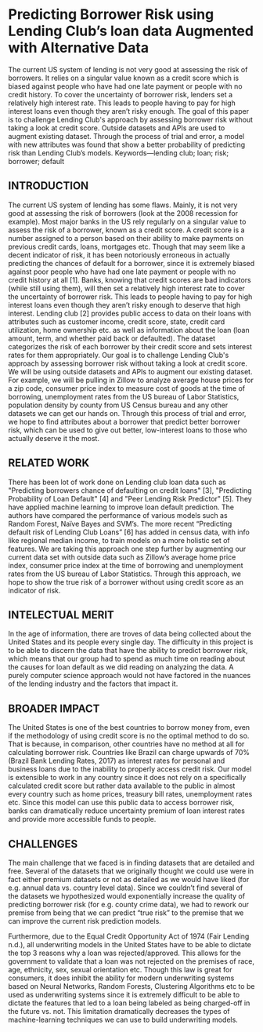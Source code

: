 # Predicting Borrower Risk using Lending Club’s loan data Augmented with Alternative Data

 The current US system of lending is not very good at assessing
the risk of borrowers. It relies on a singular value known as a credit
score which is biased against people who have had one late
payment or people with no credit history. To cover the uncertainty
of borrower risk, lenders set a relatively high interest rate. This
leads to people having to pay for high interest loans even though
they aren’t risky enough. The goal of this paper is to challenge
Lending Club's approach by assessing borrower risk without taking
a look at credit score. Outside datasets and APIs are used to
augment existing dataset. Through the process of trial and error, a
model with new attributes was found that show a better probability
of predicting risk than Lending Club’s models.
Keywords—lending club; loan; risk; borrower; default

## INTRODUCTION

The current US system of lending has some flaws. Mainly,
it is not very good at assessing the risk of borrowers (look at
the 2008 recession for example). Most major banks in the US
rely regularly on a singular value to assess the risk of a
borrower, known as a credit score. A credit score is a number
assigned to a person based on their ability to make payments
on previous credit cards, loans, mortgages etc. Though that
may seem like a decent indicator of risk, it has been
notoriously erroneous in actually predicting the chances of
default for a borrower, since it is extremely biased against poor
people who have had one late payment or people with no credit
history at all [1]. Banks, knowing that credit scores are bad
indicators (while still using them), will then set a relatively
high interest rate to cover the uncertainty of borrower risk. This
leads to people having to pay for high interest loans even
though they aren’t risky enough to deserve that high interest.
Lending club [2] provides public access to data on their loans
with attributes such as customer income, credit score, state,
credit card utilization, home ownership etc. as well as
information about the loan (loan amount, term, and whether
paid back or defaulted). The dataset categorizes the risk of each
borrower by their credit score and sets interest rates for them
appropriately.
 Our goal is to challenge Lending Club's approach by
assessing borrower risk without taking a look at credit score.
We will be using outside datasets and APIs to augment our
existing dataset. For example, we will be pulling in Zillow to
analyze average house prices for a zip code, consumer price
index to measure cost of goods at the time of borrowing,
unemployment rates from the US bureau of Labor Statistics,
population density by county from US Census bureau and any
other datasets we can get our hands on. Through this process of
trial and error, we hope to find attributes about a borrower that
predict better borrower risk, which can be used to give out
better, low-interest loans to those who actually deserve it the
most.

## RELATED WORK

There has been lot of work done on Lending club loan data
such as "Predicting borrowers chance of defaulting on credit
loans" [3], "Predicting Probability of Loan Default" [4] and
"Peer Lending Risk Predictor" [5]. They have applied machine
learning to improve loan default prediction. The authors have
compared the performance of various models such as Random
Forest, Naïve Bayes and SVM’s. The more recent “Predicting
default risk of Lending Club Loans” [6] has added in census
data, with info like regional median income, to train models on
a more holistic set of features. We are taking this approach one
step further by augmenting our current data set with outside
data such as Zillow’s average home price index, consumer
price index at the time of borrowing and unemployment rates
from the US bureau of Labor Statistics. Through this approach,
we hope to show the true risk of a borrower without using
credit score as an indicator of risk.

## INTELECTUAL MERIT

In the age of information, there are troves of data being
collected about the United States and its people every single
day. The difficulty in this project is to be able to discern the
data that have the ability to predict borrower risk, which means
that our group had to spend as much time on reading about the
causes for loan default as we did reading on analyzing the data.
A purely computer science approach would not have factored
in the nuances of the lending industry and the factors that
impact it.

## BROADER IMPACT
The United States is one of the best countries to borrow
money from, even if the methodology of using credit score is
no the optimal method to do so. That is because, in
comparison, other countries have no method at all for
calculating borrower risk. Countries like Brazil can charge 
upwards of 70% (Brazil Bank Lending Rates, 2017) as interest
rates for personal and business loans due to the inability to
properly access credit risk. Our model is extensible to work in
any country since it does not rely on a specifically calculated
credit score but rather data available to the public in almost
every country such as home prices, treasury bill rates,
unemployment rates etc. Since this model can use this public
data to access borrower risk, banks can dramatically reduce
uncertainty premium of loan interest rates and provide more
accessible funds to people.

## CHALLENGES

The main challenge that we faced is in finding datasets that
are detailed and free. Several of the datasets that we originally
thought we could use were in fact either premium datasets or
not as detailed as we would have liked (for e.g. annual data vs.
country level data). Since we couldn’t find several of the
datasets we hypothesized would exponentially increase the
quality of predicting borrower risk (for e.g. county crime data),
we had to rework our premise from being that we can predict
“true risk” to the premise that we can improve the current risk
prediction models.

Furthermore, due to the Equal Credit Opportunity Act of
1974 (Fair Lending n.d.), all underwriting models in the
United States have to be able to dictate the top 3 reasons why a
loan was rejected/approved. This allows for the government to
validate that a loan was not rejected on the premises of race,
age, ethnicity, sex, sexual orientation etc. Though this law is
great for consumers, it does inhibit the ability for modern
underwriting systems based on Neural Networks, Random
Forests, Clustering Algorithms etc to be used as underwriting
systems since it is extremely difficult to be able to dictate the
features that led to a loan being labeled as being charged-off in
the future vs. not. This limitation dramatically decreases the
types of machine-learning techniques we can use to build
underwriting models. 
